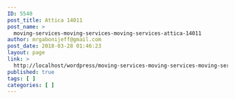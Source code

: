 ```yaml
---
ID: 5540
post_title: Attica 14011
post_name: >
  moving-services-moving-services-moving-services-attica-14011
author: mrgabonijeff@gmail.com
post_date: 2018-03-28 01:46:23
layout: page
link: >
  http://localhost/wordpress/moving-services-moving-services-moving-services-attica-14011/
published: true
tags: [ ]
categories: [ ]
---
```

